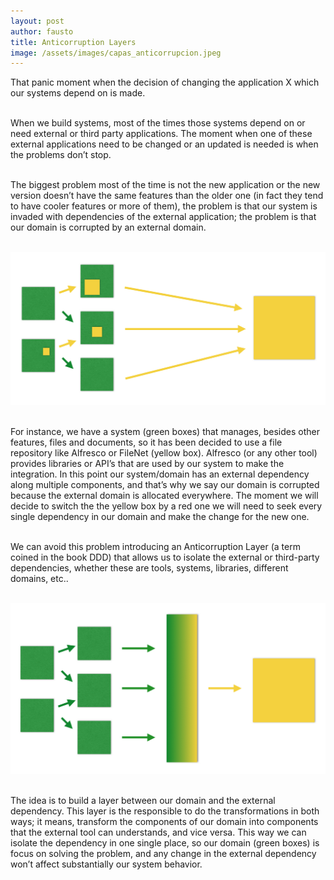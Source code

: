 ```yaml
---
layout: post
author: fausto
title: Anticorruption Layers
image: /assets/images/capas_anticorrupcion.jpeg
---
```

That panic moment when the decision of changing the application X which our systems depend on is made.
<br/><br/>

When we build systems, most of the times those systems depend on or need external or third party applications. The moment when one of these external applications need to be changed or an updated is needed is when the problems don’t stop.<br/><br/>

The biggest problem most of the time is not the new application or the new version doesn’t have the same features than the older one (in fact they tend to have cooler features or more of them), the problem is that our system is invaded with dependencies of the external application; the problem is that our domain is corrupted by an external domain.<br/><br/>

![Figure 1](/assets/images/figure2_capas.jpg)<br/><br/>

For instance, we have a system (green boxes) that manages, besides other features, files and documents, so it has been decided to use a file repository like Alfresco or FileNet (yellow box). Alfresco (or any other tool) provides libraries or API’s that are used by our system to make the integration. In this point our system/domain has an external dependency along multiple components, and that’s why we say our domain is corrupted because the external domain is allocated everywhere. The moment we will decide to switch the the yellow box by a red one we will need to seek every single dependency in our domain and make the change for the new one.<br/><br/>

We can avoid this problem introducing an Anticorruption Layer (a term coined in the book DDD) that allows us to isolate the external or third-party dependencies, whether these are tools, systems, libraries, different domains, etc..<br/><br/>


![Figure 1](/assets/images/figure3_capas.jpg)<br/><br/>

The idea is to build a layer between our domain and the external dependency. This layer is the responsible to do the transformations in both ways; it means, transform the components of our domain into components that the external tool can understands, and vice versa. This way we can isolate the dependency in one single place, so our domain (green boxes) is focus on solving the problem, and any change in the external dependency won’t affect substantially our system behavior.